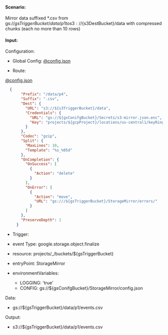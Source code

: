 #### Scenario:

Mirror data suffixed *.csv from gs://${gsTriggerBucket}/data/p1  to s3://${s3DestBucket}/data with compressed chunks (each no more than 10 rows)

#### Input:

Configuration:

* Global Config: [@config,json](../../../config/gs.json)

* Route:

[@config,json](../../../config/gs.json)
```json
  {
       "Prefix": "/data/p4",
       "Suffix": ".csv",
       "Dest": {
         "URL": "s3://${s3TriggerBucket}/data",
         "Credentials": {
           "URL": "gs://${gsConifgBucket}/Secrets/s3-mirror.json.enc",
           "Key": "projects/${gcpProject}/locations/us-central1/keyRings/gs_mirror_ring/cryptoKeys/gs_mirror_key"
         }
       },
       "Codec": "gzip",
       "Split": {
         "MaxLines": 10,
         "Template": "%s_%05d"
       },
       "OnCompletion": {
         "OnSuccess": [
           {
             "Action": "delete"
           }
         ],
         "OnError": [
           {
             "Action": "move",
             "URL": "gs:///${gsTriggerBucket}/StorageMirror/errors/"
           }
         ]
       },
       "PreserveDepth": 1
     }
```
 

* Trigger:

* event Type: google.storage.object.finalize
* resource: projects/_/buckets/${gsTriggerBucket}
* entryPoint: StorageMirror
* environmentVariables:
  - LOGGING: 'true'
  - CONFIG: gs://${gsConifgBucket}/StorageMirror/config.json
 


Data:
- gs://${gsTriggerBucket}/data/p1/events.csv


Output:
- s3://${gsTriggerBucket}/data/p1/events.csv